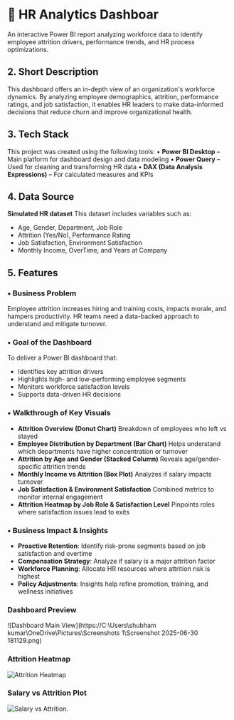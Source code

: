 # 👥 HR Analytics Dashboar
An interactive Power BI report analyzing workforce data to identify employee attrition drivers, performance trends, and HR process optimizations.

## 2. Short Description

This dashboard offers an in-depth view of an organization's workforce dynamics. By analyzing employee demographics, attrition, performance ratings, and job satisfaction, it enables HR leaders to make data-informed decisions that reduce churn and improve organizational health.

## 3. Tech Stack

This project was created using the following tools:
• **Power BI Desktop** – Main platform for dashboard design and data modeling
• **Power Query** – Used for cleaning and transforming HR data
• **DAX (Data Analysis Expressions)** – For calculated measures and KPIs

## 4. Data Source

**Simulated HR dataset**
This dataset includes variables such as:

* Age, Gender, Department, Job Role
* Attrition (Yes/No), Performance Rating
* Job Satisfaction, Environment Satisfaction
* Monthly Income, OverTime, and Years at Company

## 5. Features

### • Business Problem

Employee attrition increases hiring and training costs, impacts morale, and hampers productivity. HR teams need a data-backed approach to understand and mitigate turnover.

### • Goal of the Dashboard

To deliver a Power BI dashboard that:

* Identifies key attrition drivers
* Highlights high- and low-performing employee segments
* Monitors workforce satisfaction levels
* Supports data-driven HR decisions

### • Walkthrough of Key Visuals

* **Attrition Overview (Donut Chart)**
  Breakdown of employees who left vs stayed
* **Employee Distribution by Department (Bar Chart)**
  Helps understand which departments have higher concentration or turnover
* **Attrition by Age and Gender (Stacked Column)**
  Reveals age/gender-specific attrition trends
* **Monthly Income vs Attrition (Box Plot)**
  Analyzes if salary impacts turnover
* **Job Satisfaction & Environment Satisfaction**
  Combined metrics to monitor internal engagement
* **Attrition Heatmap by Job Role & Satisfaction Level**
  Pinpoints roles where satisfaction issues lead to exits

### • Business Impact & Insights

* **Proactive Retention**: Identify risk-prone segments based on job satisfaction and overtime
* **Compensation Strategy**: Analyze if salary is a major attrition factor
* **Workforce Planning**: Allocate HR resources where attrition risk is highest
* **Policy Adjustments**: Insights help refine promotion, training, and wellness initiatives

### Dashboard Preview

![Dashboard Main View](https://C:\Users\shubham kumar\OneDrive\Pictures\Screenshots 1\Screenshot 2025-06-30 181129.png)

### Attrition Heatmap

![Attrition Heatmap](https://yourdomain.com/path/to/dashboard_screenshot2.png)

### Salary vs Attrition Plot

![Salary vs Attrition](https://yourdomain.com/path/to/dashboard_screenshot3.png).
